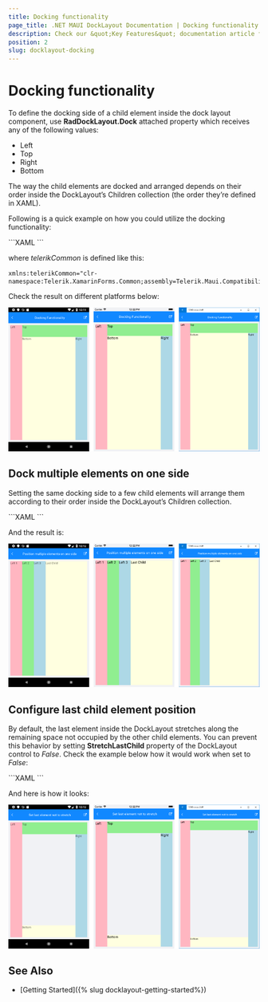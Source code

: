 ```yaml
---
title: Docking functionality
page_title: .NET MAUI DockLayout Documentation | Docking functionality
description: Check our &quot;Key Features&quot; documentation article for Telerik DockLayout for .NET MAUI control.
position: 2
slug: docklayout-docking
---
```


# Docking functionality

To define the docking side of a child element inside the dock layout component, use **RadDockLayout.Dock** attached property which receives any of the following values:

* Left
* Top
* Right
* Bottom

The way the child elements are docked and arranged depends on their order inside the DockLayout’s Children collection (the order they’re defined in XAML).

Following is a quick example on how you could utilize the docking functionality:

<snippet id='docklayout-docking-feature' />
```XAML
<telerikCommon:RadDockLayout x:Name="dockLayout">
    <Label Text="Left" telerikCommon:RadDockLayout.Dock="Left" WidthRequest="60" BackgroundColor="LightPink" />
    <Label Text="Top" telerikCommon:RadDockLayout.Dock="Top" HeightRequest="60" BackgroundColor="LightGreen" />
    <Label Text="Right" telerikCommon:RadDockLayout.Dock="Right" WidthRequest="60" BackgroundColor="LightBlue" />
    <Label Text="Bottom" telerikCommon:RadDockLayout.Dock="Bottom" BackgroundColor="LightYellow" />
</telerikCommon:RadDockLayout>
```

where *telerikCommon* is defined like this:

```XAML
xmlns:telerikCommon="clr-namespace:Telerik.XamarinForms.Common;assembly=Telerik.Maui.Compatibility"
```

Check the result on different platforms below:

![RadDockLayout Docking](images/docklayout_docking_feature.png)

## Dock multiple elements on one side

Setting the same docking side to a few child elements will arrange them according to their order inside the DockLayout’s Children collection.  

<snippet id='docklayout-position-elementsoneside'/>
```XAML
<telerikCommon:RadDockLayout x:Name="dockLayout" >
    <Label Text="Left 1" telerikCommon:RadDockLayout.Dock="Left" WidthRequest="60" BackgroundColor="LightPink" />
    <Label Text="Left 2" telerikCommon:RadDockLayout.Dock="Left" WidthRequest="60" BackgroundColor="LightGreen" />
    <Label Text="Left 3" telerikCommon:RadDockLayout.Dock="Left" WidthRequest="60" BackgroundColor="LightBlue" />
    <Label Text="Last Child" telerikCommon:RadDockLayout.Dock="Left" BackgroundColor="LightYellow" />
</telerikCommon:RadDockLayout>
```

And the result is:

![RadDockLayout Elements on one side](images/docklayout_positiononeside.png)

## Configure last child element position

By default, the last element inside the DockLayout stretches along the remaining space not occupied by the other child elements. You can prevent this behavior by setting **StretchLastChild** property of the DockLayout control to *False*. Check the example below how it would work when set to *False*:

<snippet id='docklayout-position-lastelement'/>
```XAML
<telerikCommon:RadDockLayout x:Name="dockLayout" StretchLastChild="False">
    <Label Text="Left" telerikCommon:RadDockLayout.Dock="Left" WidthRequest="60" BackgroundColor="LightPink" />
    <Label Text="Top" telerikCommon:RadDockLayout.Dock="Top" HeightRequest="60" BackgroundColor="LightGreen" />
    <Label Text="Right" telerikCommon:RadDockLayout.Dock="Right" WidthRequest="60" BackgroundColor="LightBlue" />
    <Label Text="Bottom" telerikCommon:RadDockLayout.Dock="Bottom" BackgroundColor="LightYellow" />
</telerikCommon:RadDockLayout>
```

And here is how it looks:

![RadDockLayout Positioning](images/docklayout_positionlast.png)

## See Also

- [Getting Started]({% slug docklayout-getting-started%})
